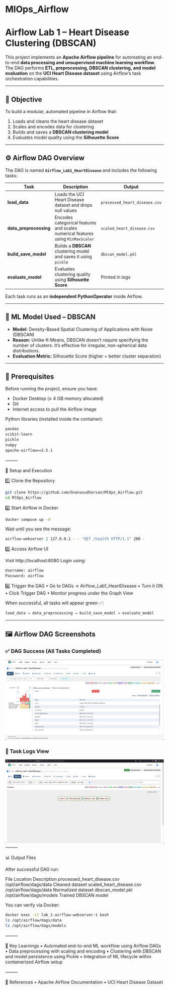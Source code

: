 # MlOps_Airflow

# Airflow Lab 1 – Heart Disease Clustering (DBSCAN)

This project implements an **Apache Airflow pipeline** for automating an end-to-end **data processing and unsupervised machine learning workflow**.  
The DAG performs **ETL, preprocessing, DBSCAN clustering, and model evaluation** on the **UCI Heart Disease dataset** using Airflow’s task orchestration capabilities.

---

## 🎯 Objective
To build a modular, automated pipeline in Airflow that:
1. Loads and cleans the heart disease dataset  
2. Scales and encodes data for clustering  
3. Builds and saves a **DBSCAN clustering model**  
4. Evaluates model quality using the **Silhouette Score**

---

## ⚙️ Airflow DAG Overview
The DAG is named **`Airflow_Lab1_HeartDisease`** and includes the following tasks:

| Task | Description | Output |
|------|--------------|--------|
| **load_data** | Loads the UCI Heart Disease dataset and drops null values | `processed_heart_disease.csv` |
| **data_preprocessing** | Encodes categorical features and scales numerical features using `MinMaxScaler` | `scaled_heart_disease.csv` |
| **build_save_model** | Builds a **DBSCAN** clustering model and saves it using `pickle` | `dbscan_model.pkl` |
| **evaluate_model** | Evaluates clustering quality using **Silhouette Score** | Printed in logs |

Each task runs as an **independent PythonOperator** inside Airflow.

---

## 🧠 ML Model Used – DBSCAN
- **Model:** Density-Based Spatial Clustering of Applications with Noise (DBSCAN)  
- **Reason:** Unlike K-Means, DBSCAN doesn’t require specifying the number of clusters. It’s effective for irregular, non-spherical data distributions.  
- **Evaluation Metric:** Silhouette Score (higher = better cluster separation)

---

## 🧰 Prerequisites
Before running the project, ensure you have:
- Docker Desktop (≥ 4 GB memory allocated)
- Git
- Internet access to pull the Airflow image

Python libraries (installed inside the container):
```bash
pandas
scikit-learn
pickle
numpy
apache-airflow==2.5.1

```
⸻

🚀 Setup and Execution

1️⃣ Clone the Repository
``` bash
git clone https://github.com/Gnanasudharsan/MlOps_Airflow.git
cd MlOps_Airflow
```
2️⃣ Start Airflow in Docker
``` bash
docker compose up -d
```
Wait until you see the message:
```bash
airflow-webserver | 127.0.0.1 - - "GET /health HTTP/1.1" 200 -
```
3️⃣ Access Airflow UI

Visit http://localhost:8080
Login using:
``` bash
Username: airflow
Password: airflow
```
4️⃣ Trigger the DAG
	•	Go to DAGs → Airflow_Lab1_HeartDisease
	•	Turn it ON
	•	Click Trigger DAG
	•	Monitor progress under the Graph View

When successful, all tasks will appear green ✅:
``` bash
load_data → data_preprocessing → build_save_model → evaluate_model
```
---

## 🖼️ Airflow DAG Screenshots

### ✅ DAG Success (All Tasks Completed)
![Airflow DAG Success](screenshots/dag_success.png)

### 🧾 Task Logs View
![Airflow Task Logs](screenshots/task_logs.png)
⸻

📊 Output Files

After successful DAG run:

File	Location	Description
processed_heart_disease.csv	/opt/airflow/dags/data	Cleaned dataset
scaled_heart_disease.csv	/opt/airflow/dags/data	Normalized dataset
dbscan_model.pkl	/opt/airflow/dags/models	Trained DBSCAN model

You can verify via Docker:
``` bash
docker exec -it lab_1-airflow-webserver-1 bash
ls /opt/airflow/dags/data
ls /opt/airflow/dags/models
```

⸻

🧩 Key Learnings
	•	Automated end-to-end ML workflow using Airflow DAGs
	•	Data preprocessing with scaling and encoding
	•	Clustering with DBSCAN and model persistence using Pickle
	•	Integration of ML lifecycle within containerized Airflow setup

⸻

🧱 References
	•	Apache Airflow Documentation
	•	UCI Heart Disease Dataset
